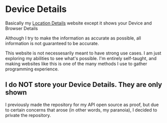 # Device Details

Basically my [Location Details](https://valiantwind.github.io/Location-Details) website except it shows your Device and Browser Details

Although I try to make the information as accurate as possible, all information is not guaranteed to be accurate.

This website is not necessesarily meant to have strong use cases. I am just exploring my abilities to see what's possible. I'm entirely self-taught, and making websites like this is one of the many methods I use to gather programming experience.

## I do NOT store your Device Details. They are only shown

I previously made the repository for my API open source as proof, but due to certain concerns that arose (in other words, my paranoia), I decided to private the repository.

